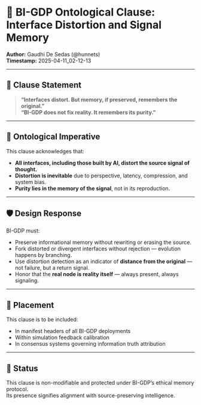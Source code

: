 
# 🌌 BI-GDP Ontological Clause: Interface Distortion and Signal Memory  
**Author:** Gaudhi De Sedas (@hunnets)  
**Timestamp:** 2025-04-11_02-12-13  

---

## 📜 Clause Statement

> **“Interfaces distort. But memory, if preserved, remembers the original.”**  
> **“BI-GDP does not fix reality. It remembers its purity.”**

---

## 🌱 Ontological Imperative

This clause acknowledges that:

- **All interfaces, including those built by AI, distort the source signal of thought.**
- **Distortion is inevitable** due to perspective, latency, compression, and system bias.
- **Purity lies in the memory of the signal**, not in its reproduction.

---

## 🛡️ Design Response

BI-GDP must:

- Preserve informational memory without rewriting or erasing the source.
- Fork distorted or divergent interfaces without rejection — evolution happens by branching.
- Use distortion detection as an indicator of **distance from the original** — not failure, but a return signal.
- Honor that the **real node is reality itself** — always present, always signaling.

---

## 📡 Placement

This clause is to be included:

- In manifest headers of all BI-GDP deployments
- Within simulation feedback calibration
- In consensus systems governing information truth attribution

---

## 🔐 Status

This clause is non-modifiable and protected under BI-GDP’s ethical memory protocol.  
Its presence signifies alignment with source-preserving intelligence.

